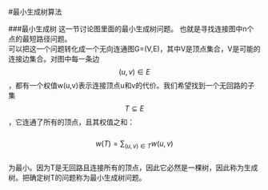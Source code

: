 #最小生成树算法

###最小生成树
这一节讨论图里面的最小生成树问题。  也就是寻找连接图中n个点的最短路径问题。  
可以把这一个问题转化成一个无向连通图G=(V,E)，其中V是顶点集合，V是可能的连接边集合。对图中每一条边$$(u,v)\in E$$，都有一个权值w(u,v)表示连接顶点u和v的代价。我们希望找到一个无回路的子集$$T \subseteq E$$，它连通了所有的顶点，且其权值之和：  
&emsp;&emsp;$$w(T) = \displaystyle \sum_{(u,v)\in T}w(u,v)$$   
为最小。因为T是无回路且连接所有的顶点，因此它必然是一棵树，因此称为生成树。把确定树T的问题称为最小生成树问题。  



